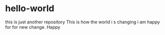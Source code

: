 # hello-world
this is just another repository
This is how the world i s changing
i am happy for for new change.
Happy
